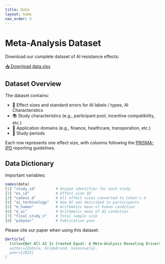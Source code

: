 ```yaml
---
title: Data
layout: home
nav_order: 3
---
```


# Meta-Analysis Dataset 

Download our complete dataset of AI resistance effects:

[📥 Download data.xlsx](meta_docs/data.xlsx) 

## Dataset Overview

The dataset contains:
- 🤖 Effect sizes and standard errors for AI labels / types, AI Characteristics
- 📚 Study characteristics (e.g., participant pool, incentive compatibility, etc.)
- 🏢 Application domains (e.g., finance, healthcare, transporation, etc.)
- 📅 Study periods

Each row represents one effect size, with columns following the [PRISMA-IPD](http://prisma-statement.org) reporting guidelines.

## Data Dictionary

Important variables:
```r
names(data)
[1] "study_id"         # Unique identifier for each study
[2] "es_id"            # Effect size ID 
[3] "cohens_d"         # All effect sizes converted to Cohen's d
[4] "ai_terminology"   # How AI was described to participants
[5] "m_human"          # Arithmetic mean of human condition
[6] "m_ai"             # Arithmetic mean of AI condition
[7] "final_study_n"    # Total sample size
[8] "pubyear"          # Publication year
```

Please cite our paper when using this dataset:
```bibtex
@article{
  title={Not All AI Is Created Equal: A Meta-Analysis Revealing Drivers of AI Resistance Across Markets, Methods, and Time},
  author={Zehnle, Hildebrand, Valenzuela},
  year={2025}
}
```


